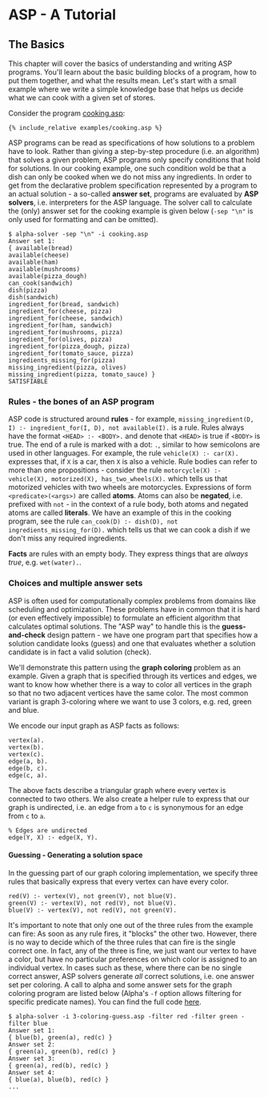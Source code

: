 # ASP - A Tutorial

## The Basics

This chapter will cover the basics of understanding and writing ASP programs. You'll learn about the basic building blocks of a program, how to put them together, and what the results mean. Let's start with a small example where we write a simple knowledge base that helps us decide what we can cook with a given set of stores.

Consider the program [cooking.asp](examples/cooking.asp):
```
{% include_relative examples/cooking.asp %}
```

ASP programs can be read as specifications of how solutions to a problem have to look. Rather than giving a step-by-step procedure (i.e. an algorithm) that solves a given problem, ASP programs only specify conditions that hold for solutions. In our cooking example, one such condition wold be that a dish can only be cooked when we do not miss any ingredients. In order to get from the declarative problem specification represented by a program to an actual solution - a so-called **answer set**, programs are evaluated by **ASP solvers**, i.e. interpreters for the ASP language.
The solver call to calculate the (only) answer set for the cooking example is given below (`-sep "\n"` is only used for formatting and can be omitted).
```
$ alpha-solver -sep "\n" -i cooking.asp 
Answer set 1:
{ available(bread)
available(cheese)
available(ham)
available(mushrooms)
available(pizza_dough)
can_cook(sandwich)
dish(pizza)
dish(sandwich)
ingredient_for(bread, sandwich)
ingredient_for(cheese, pizza)
ingredient_for(cheese, sandwich)
ingredient_for(ham, sandwich)
ingredient_for(mushrooms, pizza)
ingredient_for(olives, pizza)
ingredient_for(pizza_dough, pizza)
ingredient_for(tomato_sauce, pizza)
ingredients_missing_for(pizza)
missing_ingredient(pizza, olives)
missing_ingredient(pizza, tomato_sauce) }
SATISFIABLE
```

### Rules - the bones of an ASP program

ASP code is structured around **rules** - for example, `missing_ingredient(D, I) :- ingredient_for(I, D), not available(I).` is a rule. Rules always have the format `<HEAD> :- <BODY>.` and denote that `<HEAD>` is true if `<BODY>` is true. The end of a rule is marked with a dot: `.`, similar to how semicolons are used in other languages.
For example, the rule `vehicle(X) :- car(X).` expresses that, if `X` is a car, then `X` is also a vehicle. Rule bodies can refer to more than one propositions - consider the rule `motorcycle(X) :- vehicle(X), motorized(X), has_two_wheels(X).` which tells us that motorized vehicles with two wheels are motorcycles. Expressions of form `<predicate>(<args>)` are called **atoms**. Atoms can also be  **negated**, i.e. prefixed with `not` - in the context of a rule body, both atoms and negated atoms are called **literals**. We have an example of this in the cooking program, see the rule `can_cook(D) :- dish(D), not ingredients_missing_for(D).` which tells us that we can cook a dish if we don't miss any required ingredients.

**Facts** are rules with an empty body. They express things that are _always true_, e.g. `wet(water).`.

### Choices and multiple answer sets

ASP is often used for computationally complex problems from domains like scheduling and optimization. These problems have in common that it is hard (or even effectively impossible) to formulate an efficient algorithm that calculates optimal solutions. The "ASP way" to handle this is the **guess-and-check** design pattern - we have one program part that specifies how a solution candidate looks (guess) and one that evaluates whether a solution candidate is in fact a valid solution (check).

We'll demonstrate this pattern using the **graph coloring** problem as an example. Given a graph that is specified through its vertices and edges, we want to know how whether there is a way to color all vertices in the graph so that no two adjacent vertices have the same color. The most common variant is graph 3-coloring where we want to use 3 colors, e.g. red, green and blue.

We encode our input graph as ASP facts as follows:
```
vertex(a).
vertex(b).
vertex(c).
edge(a, b).
edge(b, c).
edge(c, a).
```
The above facts describe a triangular graph where every vertex is connected to two others. We also create a helper rule to express that our graph is undirected, i.e. an edge from `a` to `c` is synonymous for an edge from `c` to `a`.
```
% Edges are undirected
edge(Y, X) :- edge(X, Y).
```

#### Guessing - Generating a solution space

In the guessing part of our graph coloring implementation, we specify three rules that basically express that every vertex can have every color.
```
red(V) :- vertex(V), not green(V), not blue(V).
green(V) :- vertex(V), not red(V), not blue(V).
blue(V) :- vertex(V), not red(V), not green(V).
```
It's important to note that only one out of the three rules from the example can fire: As soon as any rule fires, it "blocks" the other two. However, there is no way to decide which of the three rules that can fire is the single correct one. In fact, any of the three is fine, we just want our vertex to have a color, but have no particular preferences on which color is assigned to an individual vertex. In cases such as these, where there can be no single correct answer, ASP solvers generate _all_ correct solutions, i.e. one answer set per coloring. A call to alpha and some answer sets for the graph coloring program are listed below (Alpha's `-f` option allows filtering for specific predicate names). You can find the full code [here](examples/3-coloring-guess.asp).
```
$ alpha-solver -i 3-coloring-guess.asp -filter red -filter green -filter blue
Answer set 1:
{ blue(b), green(a), red(c) }
Answer set 2:
{ green(a), green(b), red(c) }
Answer set 3:
{ green(a), red(b), red(c) }
Answer set 4:
{ blue(a), blue(b), red(c) }
...
```



